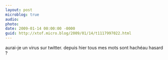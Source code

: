 ```yaml
---
layout: post
microblog: true
audio: 
photo: 
date: 2009-01-14 00:00:00 -0000
guid: http://xtof.micro.blog/2009/01/14/t1117997022.html
---
```

aurai-je un virus sur twitter. depuis hier tous mes mots sont hachéau hasard ?
